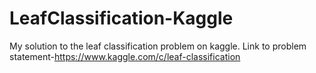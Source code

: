 # LeafClassification-Kaggle
My solution to the leaf classification problem on kaggle. Link  to problem statement-https://www.kaggle.com/c/leaf-classification 
